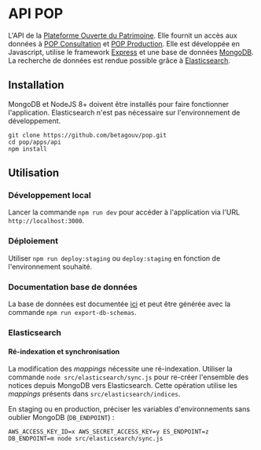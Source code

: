 # API POP 

L'API de la [Plateforme Ouverte du Patrimoine](http://pop.culture.gouv.fr). Elle fournit un accès aux données à [POP Consultation](https://github.com/betagouv/pop/tree/master/apps/consultation) et [POP Production](https://github.com/betagouv/pop/tree/master/apps/production). Elle est développée en Javascript, utilise le framework [Express](https://expressjs.com) et une base de données [MongoDB](https://www.mongodb.com/). La recherche de données est rendue possible grâce à [Elasticsearch](https://www.elastic.co/fr/products/elasticsearch). 

## Installation

MongoDB et NodeJS 8+ doivent être installés pour faire fonctionner l'application. Elasticsearch n'est pas nécessaire sur l'environnement de développement.

```
git clone https://github.com/betagouv/pop.git
cd pop/apps/api
npm install
```

## Utilisation

### Développement local

Lancer la commande `npm run dev` pour accéder à l'application via l'URL `http://localhost:3000`.

### Déploiement

Utiliser `npm run deploy:staging` ou `deploy:staging` en fonction de l'environnement souhaité.

### Documentation base de données


La base de données est documentée [ici](https://github.com/betagouv/pop/tree/master/apps/api/doc/README.md)
et peut être générée avec la commande `npm run export-db-schemas`.

### Elasticsearch

#### Ré-indexation et synchronisation

La modification des _mappings_ nécessite une ré-indexation. 
Utiliser la commande `node src/elasticsearch/sync.js`
pour re-créer l'ensemble des notices depuis MongoDB vers Elasticsearch.
Cette opération utilise les _mappings_ présents dans 
`src/elasticsearch/indices`.

En staging ou en production, préciser les variables
d'environnements sans oublier MongoDB (`DB_ENDPOINT`) :
```
AWS_ACCESS_KEY_ID=x AWS_SECRET_ACCESS_KEY=y ES_ENDPOINT=z DB_ENDPOINT=m node src/elasticsearch/sync.js
```
